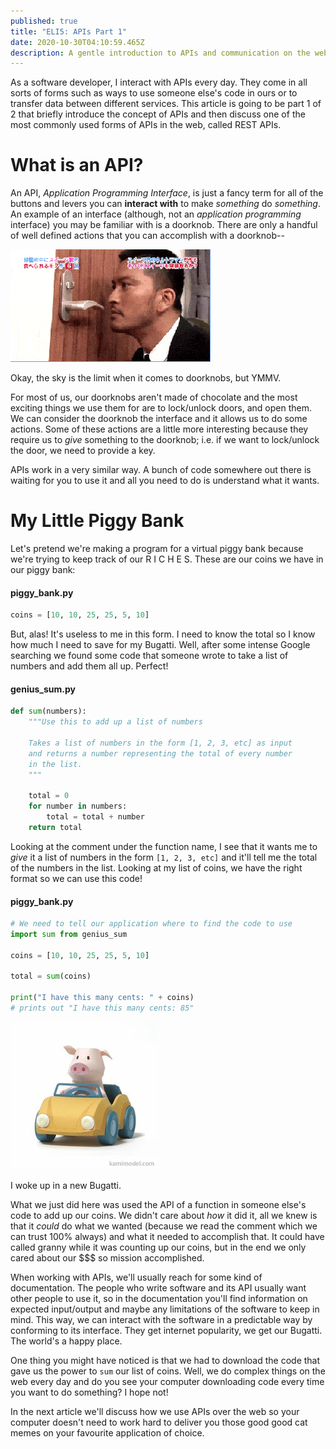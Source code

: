 ```yaml
---
published: true
title: "ELI5: APIs Part 1"
date: 2020-10-30T04:10:59.465Z
description: A gentle introduction to APIs and communication on the web.
---
```

As a software developer, I interact with APIs every day. They come in all sorts of forms such as ways to use someone else's code in ours or to transfer data between different services. This article is going to be part 1 of 2 that briefly introduce the concept of APIs and then discuss one of the most commonly used forms of APIs in the web, called REST APIs.

# What is an API?

An API, *Application Programming Interface*, is just a fancy term for all of the buttons and levers you can **interact with** to make *something* do *something*. An example of an interface (although, not an *application programming* interface) you may be familiar with is a doorknob. There are only a handful of well defined actions that you can accomplish with a doorknob--

![Man eating doorknob made of chocolate](dude-eats-a-doorknob-because-its-made-of-chocolate.gif)

Okay, the sky is the limit when it comes to doorknobs, but YMMV.

For most of us, our doorknobs aren't made of chocolate and the most exciting things we use them for are to lock/unlock doors, and open them. We can consider the doorknob the interface and it allows us to do some actions. Some of these actions are a little more interesting because they require us to *give* something to the doorknob; i.e. if we want to lock/unlock the door, we need to provide a key.

APIs work in a very similar way. A bunch of code somewhere out there is waiting for you to use it and all you need to do is understand what it wants.

# My Little Piggy Bank

Let's pretend we're making a program for a virtual piggy bank because we're trying to keep track of our R I C H E S. These are our coins we have in our piggy bank:

#### **piggy_bank.py**

```python
coins = [10, 10, 25, 25, 5, 10]
```

But, alas! It's useless to me in this form. I need to know the total so I know how much I need to save for my Bugatti. Well, after some intense Google searching we found some code that someone wrote to take a list of numbers and add them all up. Perfect!

#### **genius_sum.py**

```python
def sum(numbers):
    """Use this to add up a list of numbers

    Takes a list of numbers in the form [1, 2, 3, etc] as input
    and returns a number representing the total of every number
    in the list.
    """

    total = 0
    for number in numbers:
        total = total + number
    return total
```

Looking at the comment under the function name, I see that it wants me to *give* it a list of numbers in the form `[1, 2, 3, etc]` and it'll tell me the total of the numbers in the list. Looking at my list of coins, we have the right format so we can use this code!

#### **piggy_bank.py**

```python
# We need to tell our application where to find the code to use
import sum from genius_sum

coins = [10, 10, 25, 25, 5, 10]

total = sum(coins)

print("I have this many cents: " + coins)
# prints out "I have this many cents: 85"
```

![A piggy driving a car](piggybugatti.jpg)

I woke up in a new Bugatti.

What we just did here was used the API of a function in someone else's code to add up our coins. We didn't care about *how* it did it, all we knew is that it *could* do what we wanted (because we read the comment which we can trust 100% always) and what it needed to accomplish that. It could have called granny while it was counting up our coins, but in the end we only cared about our $$$ so mission accomplished.

When working with APIs, we'll usually reach for some kind of documentation. The people who write software and its API usually want other people to use it, so in the documentation you'll find information on expected input/output and maybe any limitations of the software to keep in mind. This way, we can interact with the software in a predictable way by conforming to its interface. They get internet popularity, we get our Bugatti. The world's a happy place.

One thing you might have noticed is that we had to download the code that gave us the power to `sum` our list of coins. Well, we do complex things on the web every day and do you see your computer downloading code every time you want to do something? I hope not!

In the next article we'll discuss how we use APIs over the web so your computer doesn't need to work hard to deliver you those good good cat memes on your favourite application of choice.
